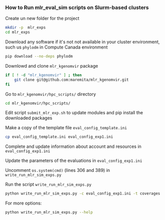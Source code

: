 ### How to Run mlr\_eval\_sim scripts on Slurm-based clusters

Create un new folder for the project

```sh
mkdir -p  mlr_exps
cd mlr_exps
```

Download any software if it's not not available in your cluster environment, 
such us `phylodm` in Compute Canada environment

```sh
pip download --no-deps phylodm
```

Downlowd and clone `mlr_kgenomvir` package

```sh
if [ ! -d "mlr_kgenomvir" ] ; then
    git clone git@github.com:maremita/mlr_kgenomvir.git
fi
```

Go to `mlr_kgenomvir/hpc_scripts/` directory

```sh
cd mlr_kgenomvir/hpc_scripts/
```

Edit script `submit_mlr_exp.sh` to update modules and pip install the downloaded packages

Make a copy of the template file `eval_config_template.ini`

```sh
cp eval_config_template.ini eval_config_exp1.ini
```

Complete and update information about account and resources in `eval_config_exp1.ini`

Update the parameters of the evaluations in `eval_config_exp1.ini`

Uncomment `os.system(cmd)` (lines 306 and 389) in `write_run_mlr_sim_exps.py`

Run the script `write_run_mlr_sim_exps.py`

```sh
python write_run_mlr_sim_exps.py -c eval_config_exp1.ini -t coverages
```

For more options:

```sh
python write_run_mlr_sim_exps.py --help
```
